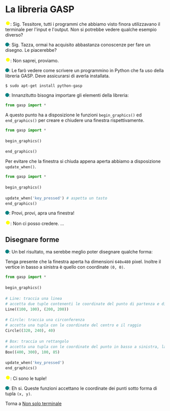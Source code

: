 # La libreria GASP

![](../../images/people/tazza.png): Sig. Tessitore, tutti i programmi che abbiamo visto finora
utilizzavano il terminale per l'input e l'output.
Non si potrebbe vedere qualche esempio diverso?

![](../../images/people/tess.png): Sig. Tazza, ormai ha acquisito abbastanza conoscenze
per fare un disegno. Le piacerebbe?

![](../../images/people/tazza.png): Non saprei, proviamo.

![](../../images/people/tess.png): Le farò vedere come scrivere un programmino in Python
che fa uso della libreria GASP. Deve assicurarsi di averla installata.

```
$ sudo apt-get install python-gasp
```

![](../../images/people/tess.png): Innanzitutto bisogna importare gli elementi della libreria:

```py
from gasp import *
```

A questo punto ha a disposizione le funzioni `begin_graphics()`
ed `end_graphics()` per creare e chiudere una finestra rispettivamente.

```py
from gasp import *

begin_graphics()

end_graphics()
```

Per evitare che la finestra si chiuda appena aperta abbiamo a disposizione
`update_when()`.

```py
from gasp import *

begin_graphics()

update_when('key_pressed') # aspetta un tasto
end_graphics()
```

![](../../images/people/tess.png): Provi, provi, apra una finestra!

![](../../images/people/tazza.png): Non ci posso credere. ...

## Disegnare forme

![](../../images/people/tess.png): Un bel risultato, ma serebbe meglio poter disegnare qualche forma:

Tenga presente che la finestra aperta ha dimensioni `640x480` pixel.
Inoltre il vertice in basso a sinistra è quello con coordinate `(0, 0)`.

```py
from gasp import *

begin_graphics()

# Line: traccia una linea
# accetta due tuple contenenti le coordinate del punto di partenza e di arrivo
Line((100, 100), (200, 200))

# Circle: traccia una circonferenza
# accetta una tupla con le coordinate del centro e il raggio
Circle((320, 240), 40)

# Box: traccia un rettangolo
# accetta una tupla con le coordinate del punto in basso a sinistra, larghezza e altezza
Box((400, 300), 100, 85)

update_when('key_pressed')
end_graphics()
```

![](../../images/people/tazza.png): Ci sono le tuple!

![](../../images/people/tess.png): Eh si. Queste funzioni accettano le coordinate
dei punti sotto forma di tupla `(x, y)`.

Torna a [Non solo terminale](part-ii/summary.md)
